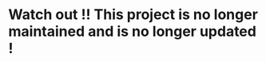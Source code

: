 Watch out !! This project is no longer maintained and is no longer updated !
=======================
